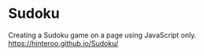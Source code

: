 # Sudoku
Creating a Sudoku game on a page using JavaScript only.
https://hinteroo.github.io/Sudoku/
